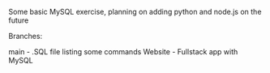Some basic MySQL exercise, planning on adding python and node.js on the future

Branches:

main - .SQL file listing some commands
Website - Fullstack app with MySQL

